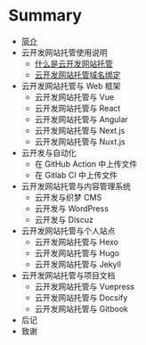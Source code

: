 # Summary

* [简介](README.md)
* 云开发网站托管使用说明
  * [什么是云开发网站托管](chapter-1/what-is-cloudbase-hosting.md)
  * [云开发网站托管域名绑定](chapter-1/cloudbase-hosting-domain.md)
* 云开发网站托管与 Web 框架
  * 云开发网站托管与 Vue
  * 云开发网站托管与 React
  * 云开发网站托管与 Angular
  * 云开发网站托管与 Next.js
  * 云开发网站托管与 Nuxt.js
* 云开发与自动化
  * 在 GitHub Action 中上传文件
  * 在 Gitlab CI 中上传文件
* 云开发网站托管与内容管理系统
  * 云开发与织梦 CMS
  * 云开发与 WordPress
  * 云开发与 Discuz
* 云开发网站托管与个人站点
  * 云开发网站托管与 Hexo
  * 云开发网站托管与 Hugo
  * 云开发网站托管与 Jekyll
* 云开发网站托管与项目文档
  * 云开发网站托管与 Vuepress
  * 云开发网站托管与 Docsify
  * 云开发网站托管与 Gitbook
* 后记
* 致谢
